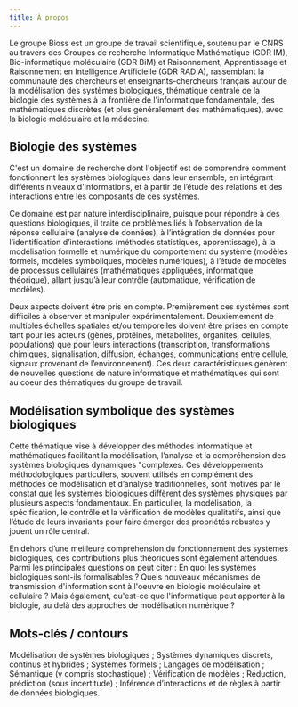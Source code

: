 ```yaml
---
title: À propos
---
```


Le groupe Bioss est un groupe de travail scientifique, soutenu par le CNRS au travers des Groupes de recherche Informatique Mathématique (GDR IM), Bio-informatique moléculaire (GDR BiM) et Raisonnement, Apprentissage et Raisonnement en Intelligence Artificielle (GDR RADIA), rassemblant la communauté des chercheurs et enseignants-chercheurs français autour de la modélisation des systèmes biologiques, thématique centrale de la biologie des systèmes à la frontière de l'informatique fondamentale, des mathématiques discrètes (et plus généralement des mathématiques), avec la biologie moléculaire et la médecine.

## Biologie des systèmes

C'est un domaine de recherche dont l'objectif est de comprendre comment fonctionnent les systèmes biologiques dans leur ensemble, en intégrant différents niveaux d'informations, et à partir de l’étude des relations et des interactions entre les composants de ces systèmes.

Ce domaine est par nature interdisciplinaire, puisque pour répondre à des questions biologiques, il traite de problèmes liés à l’observation de la réponse cellulaire (analyse de données), à l’intégration de données pour l’identification d’interactions (méthodes statistiques, apprentissage), à la modélisation formelle et numérique du comportement du système (modèles formels, modèles symboliques, modèles numériques), à l’étude de modèles de processus cellulaires (mathématiques appliquées, informatique théorique), allant jusqu’à leur contrôle (automatique, vérification de modèles).

Deux aspects doivent être pris en compte. Premièrement ces systèmes sont difficiles à observer et manipuler expérimentalement. Deuxièmement de multiples échelles spatiales et/ou temporelles doivent être prises en compte tant pour les acteurs (gènes, protéines, métabolites, organites, cellules, populations) que pour leurs interactions (transcription, transformations chimiques, signalisation, diffusion, échanges, communications entre cellule, signaux provenant de l’environnement). Ces deux caractéristiques génèrent de nouvelles questions de nature informatique et mathématiques qui sont au  coeur des thématiques du groupe de travail.

## Modélisation symbolique des systèmes biologiques

Cette thématique vise à développer des méthodes informatique et mathématiques facilitant la modélisation, l’analyse et la compréhension des systèmes biologiques dynamiques "complexes. Ces développements méthodologiques particuliers, souvent utilisés en complément des méthodes de modélisation et d’analyse traditionnelles, sont motivés par le constat que les systèmes biologiques diffèrent des systèmes physiques par plusieurs aspects fondamentaux. En particulier, la modélisation, la spécification, le contrôle et la vérification de modèles qualitatifs, ainsi que l’étude de leurs invariants pour faire émerger des propriétés robustes y jouent un rôle central.

En dehors d’une meilleure compréhension du fonctionnement des systèmes biologiques, des contributions plus théoriques sont également attendues. Parmi les principales questions on peut citer : En quoi les systèmes biologiques sont-ils formalisables ? Quels nouveaux mécanismes de transmission d'information sont à l'oeuvre en biologie moléculaire et cellulaire ?  Mais également, qu'est-ce que l'informatique peut apporter à la biologie, au delà des approches de modélisation numérique ?

## Mots-clés / contours

Modélisation de systèmes biologiques ; Systèmes dynamiques discrets, continus et hybrides ; Systèmes formels ; Langages de modélisation ; Sémantique (y compris stochastique) ; Vérification de modèles ; Réduction, prédiction (sous incertitude) ; Inférence d’interactions et de règles à partir de données biologiques.
